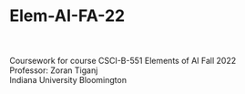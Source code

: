 # Elem-AI-FA-22
</br>
</br>Coursework for course CSCI-B-551 Elements of AI Fall 2022
</br>Professor: Zoran Tiganj
</br>Indiana University Bloomington
